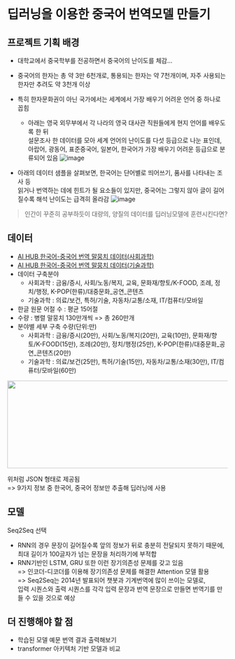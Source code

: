 # 딥러닝을 이용한 중국어 번역모델 만들기

## 프로젝트 기획 배경  
+ 대학교에서 중국학부를 전공하면서 중국어의 난이도를 체감...
+ 중국어의 한자는 총 약 3만 6천개로, 통용되는 한자는 약 7천개이며, 자주 사용되는 한자만 추려도 약 3천개 이상
+ 특히 한자문화권이 아닌 국가에서는 세계에서 가장 배우기 어려운 언어 중 하나로 꼽힘
  + 아래는 영국 외무부에서 각 나라의 영국 대사관 직원들에게 현지 언어를 배우도록 한 뒤  
  설문조사 한 데이터를 모아 세계 언어의 난이도를 다섯 등급으로 나눈 표인데,  
  아랍어, 광동어, 표준중국어, 일본어, 한국어가 가장 배우기 어려운 등급으로 분류되어 있음
![image](https://user-images.githubusercontent.com/88722429/175809275-88747d13-e93b-41d7-b60b-35856b7ab3b9.png)  

+ 아래의 데이터 샘플을 살펴보면, 한국어는 단어별로 띄어쓰기, 품사를 나타내는 조사 등  
  읽거나 번역하는 데에 힌트가 될 요소들이 있지만, 중국어는 그렇지 않아 글이 길어질수록 해석 난이도는 급격히 올라감
![image](https://user-images.githubusercontent.com/88722429/175809417-3d9566f9-d21a-424e-b7a4-f9631438752d.png)  

> 인간이 꾸준히 공부하듯이 대량의, 양질의 데이터를 딥러닝모델에 훈련시킨다면?

## 데이터
+ [AI HUB 한국어-중국어 번역 말뭉치 데이터(사회과학)](https://aihub.or.kr/aidata/30721)
+ [AI HUB 한국어-중국어 번역 말뭉치 데이터(기술과학)](https://aihub.or.kr/aidata/30722)  
+ 데이터 구축분야
    + 사회과학 : 금융/증시, 사회/노동/복지, 교육, 문화재/향토/K-FOOD, 조례, 정치/행정, K-POP(한류)/대중문화_공연_콘텐츠
    + 기술과학 : 의료/보건, 특허/기술, 자동차/교통/소재, IT/컴퓨터/모바일
+ 한글 원문 어절 수 : 평균 15어절
+ 수량 : 병렬 말뭉치 130만개씩 => 총 260만개
+ 분야별 세부 구축 수량(단위:만)
    + 사회과학 : 금융/증시(20만), 사회/노동/복지(20만), 교육(10만), 문화재/향토/K-FOOD(15만), 조례(20만), 정치/행정(25만), K-POP(한류)/대중문화_공연_콘텐츠(20만)
    + 기술과학 : 의료/보건(25만), 특허/기술(15만), 자동차/교통/소재(30만), IT/컴퓨터/모바일(60만)
<img src='https://aihub.or.kr/sites/default/files/styles/max_2600x2600/public/2021-05/028.%E1%84%92%E1%85%A1%E1%86%AB%E1%84%80%E1%85%AE%E1%86%A8%E1%84%8B%E1%85%A5-%E1%84%8C%E1%85%AE%E1%86%BC%E1%84%80%E1%85%AE%E1%86%A8%E1%84%8B%E1%85%A5%20%E1%84%87%E1%85%A5%E1%86%AB%E1%84%8B%E1%85%A7%E1%86%A8%20%E1%84%86%E1%85%A1%E1%86%AF%E1%84%86%E1%85%AE%E1%86%BC%E1%84%8E%E1%85%B5%28%E1%84%89%E1%85%A1%E1%84%92%E1%85%AC%E1%84%80%E1%85%AA%E1%84%92%E1%85%A1%E1%86%A8%29_%E1%84%83%E1%85%A2%E1%84%91%E1%85%AD%E1%84%83%E1%85%A9%E1%84%86%E1%85%A7%E1%86%AB.png?itok=AQ_3oXxE' width='700' height='200'>

위처럼 JSON 형태로 제공됨  
=> 9가지 정보 중 한국어, 중국어 정보만 추출해 딥러닝에 사용

## 모델
Seq2Seq 선택
+ RNN의 경우 문장이 길어질수록 앞의 정보가 뒤로 충분히 전달되지 못하기 때문에, 최대 길이가 100글자가 넘는 문장을 처리하기에 부적합
+ RNN기반인 LSTM, GRU 또한 이런 장기의존성 문제를 갖고 있음  
  => 인코더-디코더를 이용해 장기의존성 문제를 해결한 Attention 모델 활용  
  => Seq2Seq는 2014년 발표되어 챗봇과 기계번역에 많이 쓰이는 모델로,  
    입력 시퀀스와 출력 시퀀스를 각각 입력 문장과 번역 문장으로 만들면 번역기를 만들 수 있을 것으로 예상

      
## 더 진행해야 할 점
+ 학습된 모델 예문 번역 결과 출력해보기  
+ transformer 아키텍처 기반 모델과 비교
